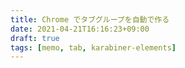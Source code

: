 ```yaml
---
title: Chrome でタブグループを自動で作る
date: 2021-04-21T16:16:23+09:00
draft: true
tags: [memo, tab, karabiner-elements]
---
```


